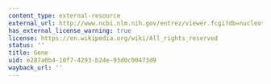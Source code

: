 ```yaml
---
content_type: external-resource
external_url: http://www.ncbi.nlm.nih.gov/entrez/viewer.fcgi?db=nucleotide&qty=1&c_start=1&list_uids=L48217.1&uids=&dopt=fasta&dispmax=5&sendto=&fmt_mask=0&from=begin&to=end&extrafeatpresent=1&ef_CDD=8&ef_MGC=16&ef_HPRD=32&ef_STS=64&ef_tRNA=128&ef_microRNA=256
has_external_license_warning: true
license: https://en.wikipedia.org/wiki/All_rights_reserved
status: ''
title: Gene
uid: e287a0b4-10f7-4293-b24e-93d0c00473d9
wayback_url: ''
---
```

